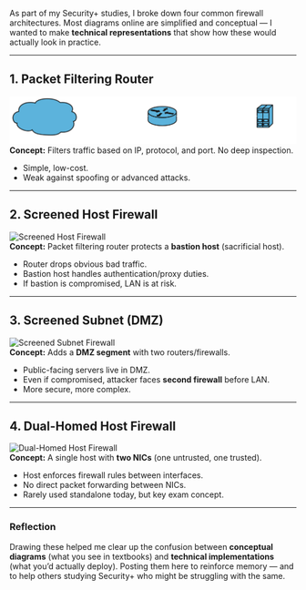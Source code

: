As part of my Security+ studies, I broke down four common firewall architectures. Most diagrams online are simplified and conceptual — I wanted to make **technical representations** that show how these would actually look in practice.

---

## 1. Packet Filtering Router
![Packet Filtering Router](/assets/img/packet-filtering-router.png)  
**Concept:** Filters traffic based on IP, protocol, and port. No deep inspection.  
- Simple, low-cost.  
- Weak against spoofing or advanced attacks.  

---

## 2. Screened Host Firewall
![Screened Host Firewall](screened-host-firewall.jpeg)  
**Concept:** Packet filtering router protects a **bastion host** (sacrificial host).  
- Router drops obvious bad traffic.  
- Bastion host handles authentication/proxy duties.  
- If bastion is compromised, LAN is at risk.  

---

## 3. Screened Subnet (DMZ)
![Screened Subnet Firewall](screened-subnet-firewall.jpeg)  
**Concept:** Adds a **DMZ segment** with two routers/firewalls.  
- Public-facing servers live in DMZ.  
- Even if compromised, attacker faces **second firewall** before LAN.  
- More secure, more complex.  

---

## 4. Dual-Homed Host Firewall
![Dual-Homed Host Firewall](dual-homed-host-firewall.jpeg)  
**Concept:** A single host with **two NICs** (one untrusted, one trusted).  
- Host enforces firewall rules between interfaces.  
- No direct packet forwarding between NICs.  
- Rarely used standalone today, but key exam concept.  

---

### Reflection
Drawing these helped me clear up the confusion between **conceptual diagrams** (what you see in textbooks) and **technical implementations** (what you’d actually deploy). Posting them here to reinforce memory — and to help others studying Security+ who might be struggling with the same.  
